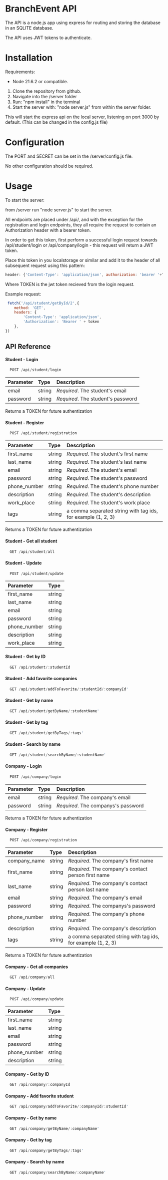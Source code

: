 # BranchEvent API

The API is a node.js app using express for routing and storing the database in an SQLITE database.

The API uses JWT tokens to authenticate.

# Installation

Requirements: 
- Node 21.6.2 or compatible.

1. Clone the repository from github. 
2. Navigate into the /server folder
3. Run: "npm install" in the terminal
4. Start the server with: "node server.js" from within the server folder.

This will start the express api on the local server, listening on port 3000 by default. (This can be changed in the config.js file)

# Configuration

The PORT and SECRET can be set in the /server/config.js file.

No other configuration should be required.

# Usage

To start the server:

from /server run "node server.js" to start the server.

All endpoints are placed under /api/, and with the exception for the registration and login endpoints, they all require the request to contain an Authorization header with a bearer token.

In order to get this token, first perform a successful login request towards /api/student/login or /api/company/login - this request will return a JWT token. 

Place this token in you localstorage or similar and add it to the header of all subsequent request using this pattern:

```javascript
header: {'Content-Type': 'application/json', authorization: 'bearer '+TOKEN }
```

Where TOKEN is the jwt token recieved from the login request.

Example request:

```javascript
 fetch('/api/student/getById/2',{
    method: 'GET', 
    headers: {
        'Content-Type': 'application/json',
        'Authorization': 'Bearer ' + token
    },
})
```

## API Reference

#### Student - Login

```javascript
  POST /api/student/login
```

| Parameter | Type     | Description                |
| :-------- | :------- | :------------------------- |
| email | string | *Required*. The student's email |
| password | string | *Required*. The student's password |

Returns a TOKEN for future authentization

#### Student - Register

```javascript
  POST /api/student/registration
```

| Parameter | Type     | Description                |
| :-------- | :------- | :------------------------- |
| first_name | string | *Required*. The student's first name |
| last_name | string | *Required*. The student's last name |
| email | string | *Required*. The student's email |
| password | string | *Required*. The student's password |
| phone_number | string | *Required*. The student's phone number |
| description| string | *Required*. The student's description|
| work_place| string | *Required*. The student's work place |
| tags | string | a comma separated string with tag ids, for example (1, 2, 3)|

Returns a TOKEN for future authentization

#### Student - Get all student

```javascript
  GET /api/student/all
```

#### Student - Update
 
```javascript
  POST /api/student/update
```

| Parameter | Type     | 
| :-------- | :------- | 
| first_name | string | 
| last_name | string | 
| email | string | 
| password | string | 
| phone_number | string |  
| description| string | 
| work_place| string | 


#### Student - Get by ID
 
```javascript
  GET /api/student/:studentId
```

#### Student - Add favorite companies
 
```javascript
  GET /api/student/addToFavorite/:studentId/:companyId'
```

#### Student - Get by name
 
```javascript
  GET /api/student/getByName/:studentName'
```

#### Student - Get by tag
 
```javascript
  GET /api/student/getByTags/:tags'
```

#### Student - Search by name
 
```javascript
  GET /api/student/searchByName/:studentName'
```

#### Company - Login

```javascript
  POST /api/company/login
```

| Parameter | Type     | Description                |
| :-------- | :------- | :------------------------- |
| email | string | *Required*. The company's email |
| password | string | *Required*. The companys's password |

Returns a TOKEN for future authentization

#### Company - Register

```javascript
  POST /api/company/registration
```

| Parameter | Type     | Description                |
| :-------- | :------- | :------------------------- |
| company_name | string | *Required*. The company's first name |
| first_name | string | *Required*. The company's contact person first name |
| last_name | string | *Required*. The company's contact person last name |
| email | string | *Required*. The company's email |
| password | string | *Required*. The companys's password |
| phone_number | string | *Required*. The company's phone number |
| description| string | *Required*. The company's description|
| tags | string | a comma separated string with tag ids, for example (1, 2, 3)|

Returns a TOKEN for future authentization

#### Company - Get all companies

```javascript
  GET /api/company/all
```

#### Company - Update
 
```javascript
  POST /api/company/update
```

| Parameter | Type     | 
| :-------- | :------- | 
| first_name | string | 
| last_name | string | 
| email | string | 
| password | string | 
| phone_number | string |  
| description| string | 


#### Company - Get by ID
 
```javascript
  GET /api/company/:companyId
```

#### Company - Add favorite student
 
```javascript
  GET /api/company/addToFavorite/:companyId/:studentId'
```

#### Company - Get by name
 
```javascript
  GET /api/company/getByName/:companyName'
```

#### Company - Get by tag
 
```javascript
  GET /api/company/getByTags/:tags'
```

#### Company - Search by name
 
```javascript
  GET /api/company/searchByName/:companyName'
```
